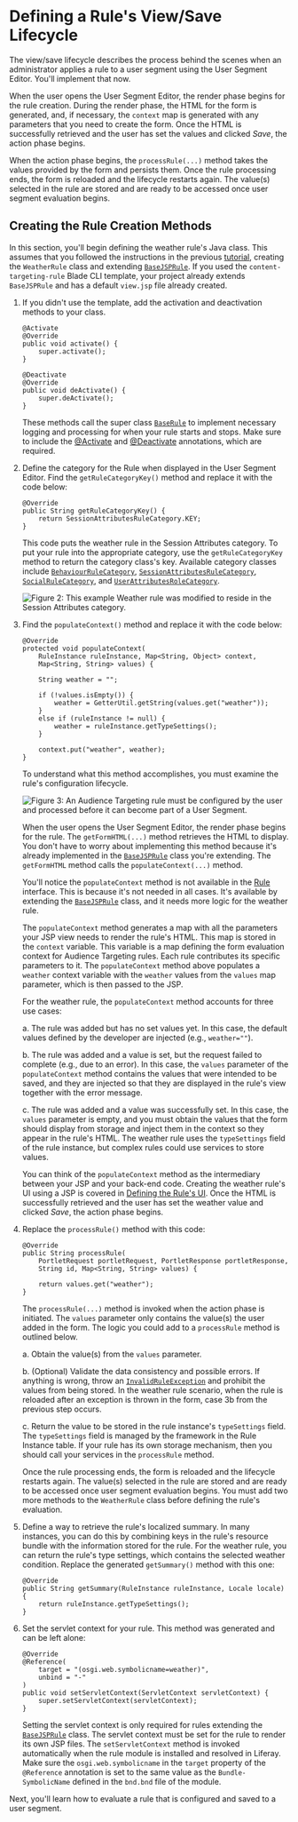 # Defining a Rule's View/Save Lifecycle [](id=defining-a-rules-view-save-lifecycle)

The view/save lifecycle describes the process behind the scenes when an 
administrator applies a rule to a user segment using the User Segment Editor. 
You'll implement that now.

When the user opens the User Segment Editor, the render phase begins for the 
rule creation. During the render phase, the HTML for the form is generated, 
and, if necessary, the `context` map is generated with any parameters that you 
need to create the form. Once the HTML is successfully retrieved and the user 
has set the values and clicked *Save*, the action phase begins.
        
When the action phase begins, the `processRule(...)` method takes the values
provided by the form and persists them. Once the rule processing ends, the form 
is reloaded and the lifecycle restarts again. The value(s) selected in the rule 
are stored and  are ready to be accessed once user segment evaluation begins.

## Creating the Rule Creation Methods

In this section, you'll begin defining the weather rule's Java class. This
assumes that you followed the instructions in the previous [tutorial](/develop/tutorials/-/knowledge_base/7-1/creating-a-custom-rule-type),
creating the `WeatherRule` class and extending
[`BaseJSPRule`](@app-ref@/content-targeting/3.0.0/javadocs/com/liferay/content/targeting/api/model/BaseJSPRule.html).
If you used the `content-targeting-rule` Blade CLI template, your project 
already extends `BaseJSPRule` and has a default `view.jsp` file already
created. 

1.  If you didn't use the template, add the activation and deactivation methods
    to your class.

        @Activate
        @Override
        public void activate() {
            super.activate();
        }

        @Deactivate
        @Override
        public void deActivate() {
            super.deActivate();
        }

    These methods call the super class
    [`BaseRule`](@app-ref@/content-targeting/3.0.0/javadocs/com/liferay/content/targeting/api/model/BaseRule.html)
    to implement necessary logging and processing for when your rule starts and
    stops. Make sure to include the
    [@Activate](https://osgi.org/javadoc/r6/cmpn/org/osgi/service/component/annotations/Activate.html)
    and
    [@Deactivate](https://osgi.org/javadoc/r6/cmpn/org/osgi/service/component/annotations/Deactivate.html)
    annotations, which are required.

2.  Define the category for the Rule when displayed in the User Segment Editor.
    Find the `getRuleCategoryKey()` method and replace it with the code below: 

        @Override
        public String getRuleCategoryKey() {
            return SessionAttributesRuleCategory.KEY;
        }

    This code puts the weather rule in the Session Attributes category. To
    put your rule into the appropriate category, use the `getRuleCategoryKey`
    method to return the category class's key. Available category classes
    include [`BehaviourRuleCategory`](@app-ref@/content-targeting/3.0.0/javadocs/com/liferay/content/targeting/rule/categories/BehaviorRuleCategory.html),
    [`SessionAttributesRuleCategory`](@app-ref@/content-targeting/3.0.0/javadocs/com/liferay/content/targeting/rule/categories/SessionAttributesRuleCategory.html),
    [`SocialRuleCategory`](@app-ref@/content-targeting/3.0.0/javadocs/com/liferay/content/targeting/rule/categories/SocialRuleCategory.html),
    and
    [`UserAttributesRoleCategory`](@app-ref@/content-targeting/3.0.0/javadocs/com/liferay/content/targeting/rule/categories/UserAttributesRuleCategory.html).

    ![Figure 2: This example Weather rule was modified to reside in the Session Attributes category.](../../../images-dxp/new-category-rule.png)

3.  Find the `populateContext()` method and replace it with the code below:

        @Override
        protected void populateContext(
            RuleInstance ruleInstance, Map<String, Object> context,
            Map<String, String> values) {

            String weather = "";

            if (!values.isEmpty()) {
                weather = GetterUtil.getString(values.get("weather"));
            }
            else if (ruleInstance != null) {
                weather = ruleInstance.getTypeSettings();
            }

            context.put("weather", weather);
        }

    To understand what this method accomplishes, you must examine the rule's
    configuration lifecycle.

    ![Figure 3: An Audience Targeting rule must be configured by the user and processed before it can become part of a User Segment.](../../../images-dxp/rule-lifecycle.png)

    When the user opens the User Segment Editor, the render phase begins for the
    rule. The `getFormHTML(...)` method retrieves the HTML to display. You don't
    have to worry about implementing this method because it's already
    implemented in the
    [`BaseJSPRule`](@app-ref@/content-targeting/3.0.0/javadocs/com/liferay/content/targeting/api/model/BaseJSPRule.html)
    class you're extending. The `getFormHTML` method calls the
    `populateContext(...)` method.

    You'll notice the `populateContext` method is not available in the
    [Rule](@app-ref@/content-targeting/3.0.0/javadocs/com/liferay/content/targeting/api/model/Rule.html)
    interface. This is because it's not needed in all cases. It's available by
    extending the
    [`BaseJSPRule`](@app-ref@/content-targeting/3.0.0/javadocs/com/liferay/content/targeting/api/model/BaseJSPRule.html)
    class, and it needs more logic for the weather rule. 

    The `populateContext` method generates a map with all the parameters your
    JSP view needs to render the rule's HTML. This map is stored in the
    `context` variable. This variable is a map defining the form evaluation
    context for Audience Targeting rules. Each rule contributes its specific
    parameters to it. The `populateContext` method above populates a `weather`
    context variable with the `weather` values from the `values` map parameter,
    which is then passed to the JSP.

    For the weather rule, the `populateContext` method accounts for three use
    cases:

    a. The rule was added but has no set values yet. In this case, the default
       values defined by the developer are injected (e.g., `weather=""`).

    b. The rule was added and a value is set, but the request failed to
       complete (e.g., due to an error). In this case, the `values` parameter
       of the `populateContext` method contains the values that were intended
       to be saved, and they are injected so that they are displayed in the
       rule's view together with the error message.

    c. The rule was added and a value was successfully set. In this case, the
       `values` parameter is empty, and you must obtain the values that the
       form should display from storage and inject them in the context so
       they appear in the rule's HTML. The weather rule uses the `typeSettings`
       field of the rule instance, but complex rules could use services to
       store values.

    You can think of the `populateContext` method as the intermediary between
    your JSP and your back-end code. Creating the weather
    rule's UI using a JSP is covered in
    [Defining the Rule's UI](/develop/tutorials/-/knowledge_base/7-1/defining-the-rules-ui). 
    Once the HTML is successfully retrieved and the user has set the
    weather value and clicked *Save*, the action phase begins. 

4.  Replace the `processRule()` method with this code:

        @Override
        public String processRule(
            PortletRequest portletRequest, PortletResponse portletResponse,
            String id, Map<String, String> values) {

            return values.get("weather");
        }

    The `processRule(...)` method is invoked when the action phase is initiated.
    The `values` parameter only contains the value(s) the user added in the
    form. The logic you could add to a `processRule` method is outlined below.

    a. Obtain the value(s) from the `values` parameter.

    b. (Optional) Validate the data consistency and possible errors. If
       anything is wrong, throw an
       [`InvalidRuleException`](@app-ref@/content-targeting/3.0.0/javadocs/com/liferay/content/targeting/exception/InvalidRuleException.html)
       and prohibit the values from being stored. In the weather rule scenario,
       when the rule is reloaded after an exception is thrown in the form, case 3b
       from the previous step occurs.

    c. Return the value to be stored in the rule instance's `typeSettings`
       field. The `typeSettings` field is managed by the framework in the Rule
       Instance table. If your rule has its own storage mechanism, then you should
       call your services in the `processRule` method.

    Once the rule processing ends, the form is reloaded and the lifecycle
    restarts again. The value(s) selected in the rule are stored and are ready
    to be accessed once user segment evaluation begins. You must add two more
    methods to the `WeatherRule` class before defining the rule's evaluation.

5.  Define a way to retrieve the rule's localized summary. In many instances,
    you can do this by combining keys in the rule's resource bundle with the
    information stored for the rule. For the weather rule, you can return
    the rule's type settings, which contains the selected weather condition. Replace
    the generated `getSummary()` method with this one: 

        @Override
        public String getSummary(RuleInstance ruleInstance, Locale locale) {
            return ruleInstance.getTypeSettings();
        }

6.  Set the servlet context for your rule. This method was generated and can be
    left alone:

        @Override
        @Reference(
            target = "(osgi.web.symbolicname=weather)",
            unbind = "-"
        )
        public void setServletContext(ServletContext servletContext) {
            super.setServletContext(servletContext);
        }

    Setting the servlet context is only required for rules extending the
    [`BaseJSPRule`](@app-ref@/content-targeting/3.0.0/javadocs/com/liferay/content/targeting/api/model/BaseJSPRule.html)
    class. The servlet context must be set for the rule to render its own JSP
    files. The `setServletContext` method is invoked automatically when the rule
    module is installed and resolved in Liferay. Make sure the
    `osgi.web.symbolicname` in the `target` property of the `@Reference`
    annotation is set to the same value as the `Bundle-SymbolicName` defined in
    the `bnd.bnd` file of the module.

Next, you'll learn how to evaluate a rule that is configured and saved to a user
segment.
